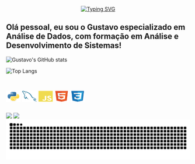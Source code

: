 <p align="center">
<a href="https://git.io/typing-svg"><img src="https://readme-typing-svg.demolab.com?font=Fira+Code&duration=4444&pause=444&color=FA8F36&background=FFFFFF00&center=true&vCenter=true&width=444&height=44&lines=%E2%9C%A6+GUSTAVO+ROCHA+%E2%9C%A6;%E2%9C%A6+ANALISTA+DE+DADOS+%E2%9C%A6" alt="Typing SVG" /></a>
</p>



## Olá pessoal, eu sou o Gustavo especializado em Análise de Dados, com formação em Análise e Desenvolvimento de Sistemas!

![Gustavo's GitHub stats](https://github-readme-stats.vercel.app/api?username=guroch4\&show_icons=true\&theme=great-gatsby)

![Top Langs](https://github-readme-stats.vercel.app/api/top-langs/?username=guroch4&hide_progress=false\&theme=great-gatsby&layout=compact)

  ##

<div style="display: inline_block"><br>
  <img align="center" alt="Python" height="30" width="40" src="https://raw.githubusercontent.com/devicons/devicon/master/icons/python/python-original.svg">
  <img align="center" alt="SQL" height="30" width="40" src="https://raw.githubusercontent.com/devicons/devicon/master/icons/mysql/mysql-original.svg">
  <img align="center" alt="Js" height="30" width="40" src="https://raw.githubusercontent.com/devicons/devicon/master/icons/javascript/javascript-plain.svg">
  <img align="center" alt="HTML" height="30" width="40" src="https://raw.githubusercontent.com/devicons/devicon/master/icons/html5/html5-original.svg">
  <img align="center" alt="CSS" height="30" width="40" src="https://raw.githubusercontent.com/devicons/devicon/master/icons/css3/css3-original.svg">
</div>

  ##
  
<div> 
  <a href = "mailto:gustavo_henriques@outlook.com
"><img src="https://img.shields.io/badge/-outlook-%23333?style=for-the-badge&logo=mailboxdotorg&logoColor=white" target="_blank"></a>
  <a href="https://www.linkedin.com/in/guroch4" target="_blank"><img src="https://img.shields.io/badge/-LinkedIn-%230077B5?style=for-the-badge&logo=linkedin&logoColor=white" target="_blank"></a> 
</div>

<picture>
  <source media="(prefers-color-scheme: dark)" srcset="https://raw.githubusercontent.com/guroch4/guroch4/output/github-contribution-grid-snake-dark.svg">
  <source media="(prefers-color-scheme: light)" srcset="https://raw.githubusercontent.com/guroch4/guroch4/output/github-contribution-grid-snake.svg">
  <img alt="github contribution grid snake animation" src="https://raw.githubusercontent.com/guroch4/guroch4/output/github-contribution-grid-snake.svg">
</picture>

